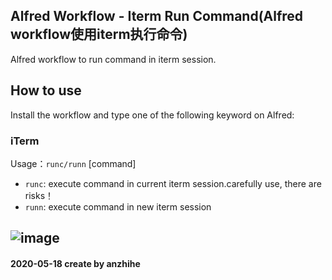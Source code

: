 ## Alfred Workflow - Iterm Run Command(Alfred workflow使用iterm执行命令)

Alfred workflow to run command in iterm session.

## How to use

Install the workflow and type one of the following keyword on Alfred:

### iTerm

Usage：`runc/runn` [command]

- `runc`: execute command in current iterm session.carefully use, there are risks！
- `runn`: execute command in new iterm session

![image](https://github.com/anzhihe/Efficient-office/blob/master/iterm-run-command/iterm-run-command.gif)
---
#### 2020-05-18 create by anzhihe

